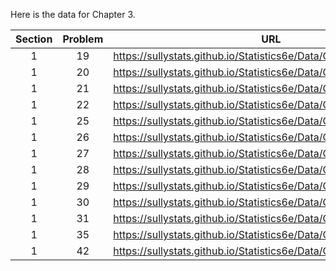 Here is the data for Chapter 3. 

|Section|Problem|URL|
|:---:|:---:|:---:|
|1|19|<a>https://sullystats.github.io/Statistics6e/Data/Chapter3/3_1_19.CSV</a><br/>|
|1|20|<a>https://sullystats.github.io/Statistics6e/Data/Chapter3/3_1_20.CSV</a><br/>|
|1|21|<a>https://sullystats.github.io/Statistics6e/Data/Chapter3/3_1_21.CSV</a><br/>|
|1|22|<a>https://sullystats.github.io/Statistics6e/Data/Chapter3/3_1_22.CSV</a><br/>|
|1|25|<a>https://sullystats.github.io/Statistics6e/Data/Chapter3/3_1_25.CSV</a><br/>|
|1|26|<a>https://sullystats.github.io/Statistics6e/Data/Chapter3/3_1_26.CSV</a><br/>|
|1|27|<a>https://sullystats.github.io/Statistics6e/Data/Chapter3/3_1_27.CSV</a><br/>|
|1|28|<a>https://sullystats.github.io/Statistics6e/Data/Chapter3/3_1_28.CSV</a><br/>|
|1|29|<a>https://sullystats.github.io/Statistics6e/Data/Chapter3/3_1_29.CSV</a><br/>|
|1|30|<a>https://sullystats.github.io/Statistics6e/Data/Chapter3/3_1_30.CSV</a><br/>|
|1|31|<a>https://sullystats.github.io/Statistics6e/Data/Chapter3/3_1_31.CSV</a><br/>|
|1|35|<a>https://sullystats.github.io/Statistics6e/Data/Chapter3/3_1_35.CSV</a><br/>|
|1|42|<a>https://sullystats.github.io/Statistics6e/Data/Chapter3/3_1_42.CSV</a><br>|
